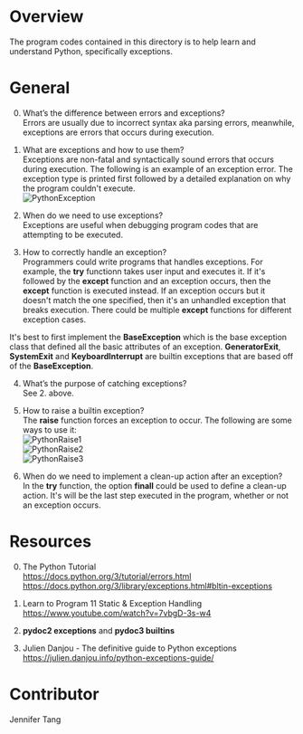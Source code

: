 # Overview #
The program codes contained in this directory is to help learn and understand Python, specifically exceptions.  

# General #
0. What’s the difference between errors and exceptions?  
Errors are usually due to incorrect syntax aka parsing errors, meanwhile, exceptions are errors that occurs during execution.  

1. What are exceptions and how to use them?  
Exceptions are non-fatal and syntactically sound errors that occurs during execution.  The following is an example of an exception error.  The exception type is printed first followed by a detailed explanation on why the program couldn't execute.  
![PythonException](https://i.imgur.com/5rxMkIE.png)  

2. When do we need to use exceptions?  
Exceptions are useful when debugging program codes that are attempting to be executed.  

3. How to correctly handle an exception?  
Programmers could write programs that handles exceptions.  For example, the **try** functionn takes user input and executes it.  If it's followed by the **except** function and an exception occurs, then the **except** function is executed instead.  If an exception occurs but it doesn't match the one specified, then it's an unhandled exception that breaks execution.  There could be multiple **except** functions for different exception cases.  

It's best to first implement the **BaseException** which is the base exception class that defined all the basic attributes of an exception.  **GeneratorExit**, **SystemExit** and **KeyboardInterrupt** are builtin exceptions that are based off of the **BaseException**.  

4. What’s the purpose of catching exceptions?  
See 2. above.  

5. How to raise a builtin exception?  
The **raise** function forces an exception to occur.  The following are some ways to use it:  
![PythonRaise1](https://i.imgur.com/V4yT9TX.png)  
![PythonRaise2](https://i.imgur.com/tY2ITKO.png)  
![PythonRaise3](https://i.imgur.com/GFG20jY.png)  

6. When do we need to implement a clean-up action after an exception?  
In the **try** function, the option **finall** could be used to define a clean-up action.  It's will be the last step executed in the program, whether or not an exception occurs.  

# Resources #
0. The Python Tutorial  
https://docs.python.org/3/tutorial/errors.html  
https://docs.python.org/3/library/exceptions.html#bltin-exceptions  

1. Learn to Program 11 Static & Exception Handling  
https://www.youtube.com/watch?v=7vbgD-3s-w4  

2. **pydoc2 exceptions** and **pydoc3 builtins**  

3. Julien Danjou - The definitive guide to Python exceptions  
https://julien.danjou.info/python-exceptions-guide/  

# Contributor #
Jennifer Tang  
